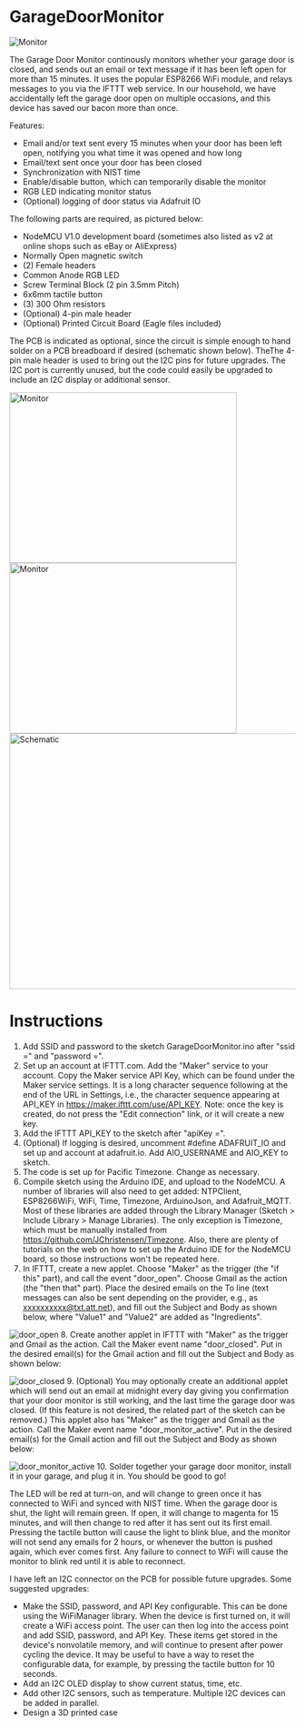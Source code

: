 # GarageDoorMonitor

![Monitor](/images/IMG_1274.JPG)

The Garage Door Monitor continously monitors whether your garage door is closed, and sends out an email or text message if it has been left open for more than 15 minutes.  It uses the popular ESP8266 WiFi module, and relays messages to you via the IFTTT web service. In our household, we have accidentally left the garage door open on multiple occasions, and this device has saved our bacon more than once.  

Features:
* Email and/or text sent every 15 minutes when your door has been left open, notifying you what time it was opened and how long
* Email/text sent once your door has been closed
* Synchronization with NIST time
* Enable/disable button, which can temporarily disable the monitor
* RGB LED indicating monitor status
* (Optional) logging of door status via Adafruit IO

The following parts are required, as pictured below:
* NodeMCU V1.0 development board (sometimes also listed as v2 at online shops such as eBay or AliExpress)
* Normally Open magnetic switch
* (2) Female headers
* Common Anode RGB LED
* Screw Terminal Block (2 pin 3.5mm Pitch)
* 6x6mm tactile button
* (3) 300 Ohm resistors
* (Optional) 4-pin male header
* (Optional) Printed Circuit Board (Eagle files included)

The PCB is indicated as optional, since the circuit is simple enough to hand solder on a PCB breadboard if desired (schematic shown below).  TheThe 4-pin male header is used to bring out the I2C pins for future upgrades.  The I2C port is currently unused, but the code could easily be upgraded to include an I2C display or additional sensor.  

<img src="/images/IMG_1271.JPG" alt="Monitor" width="400" height="300"> <img src="/images/IMG_1273.JPG" alt="Monitor" width="400" height="300">
<img src="/images/Schematic.JPG" alt="Schematic" width="600" height="450"> 

# Instructions
1. Add SSID and password to the sketch GarageDoorMonitor.ino after "ssid =" and "password =".  
2. Set up an account at IFTTT.com.  Add the "Maker" service to your account.  Copy the Maker service API Key, which can be found under the Maker service settings.  It is a long character sequence following at the end of the URL in Settings, i.e., the character sequence appearing at API_KEY in https://maker.ifttt.com/use/API_KEY.  Note: once the key is created, do not press the "Edit connection" link, or it will create a new key.
3. Add the IFTTT API_KEY to the sketch after "apiKey =".
4. (Optional) If logging is desired, uncomment #define ADAFRUIT_IO and set up and account at adafruit.io.  Add AIO_USERNAME and AIO_KEY to sketch.
5. The code is set up for Pacific Timezone.  Change as necessary.
6. Compile sketch using the Arduino IDE, and upload to the NodeMCU.  A number of libraries will also need to get added: NTPClient, ESP8266WiFi, WiFi, Time, Timezone, ArduinoJson, and Adafruit_MQTT.  Most of these libraries are added through the Library Manager (Sketch > Include Library > Manage Libraries).  The only exception is Timezone, which must be manually installed from https://github.com/JChristensen/Timezone.  Also, there are plenty of tutorials on the web on how to set up the Arduino IDE for the NodeMCU board, so those instructions won't be repeated here.
7. In IFTTT, create a new applet.  Choose "Maker" as the trigger (the "if this" part), and call the event "door_open".   Choose Gmail as the action (the "then that" part).  Place the desired emails on the To line (text messages can also be sent depending on the provider, e.g., as xxxxxxxxxx@txt.att.net), and fill out the Subject and Body as shown below, where "Value1" and "Value2" are added as "Ingredients".

  ![door_open](/images/IFTTT1.JPG)
8. Create another applet in IFTTT with "Maker" as the trigger and Gmail as the action.  Call the Maker event name "door_closed".  Put in the desired email(s) for the Gmail action and fill out the Subject and Body as shown below:

  ![door_closed](/images/IFTTT2.JPG)
9. (Optional) You may optionally create an additional applet which will send out an email at midnight every day giving you confirmation that your door monitor is still working, and the last time the garage door was closed.  (If this feature is not desired, the related part of the sketch can be removed.)  This applet also has "Maker" as the trigger and Gmail as the action. Call the Maker event name "door_monitor_active".  Put in the desired email(s) for the Gmail action and fill out the Subject and Body as shown below:

  ![door_monitor_active](/images/IFTTT3.JPG)
10. Solder together your garage door monitor, install it in your garage, and plug it in.  You should be good to go!  

The LED will be red at turn-on, and will change to green once it has connected to WiFi and synced with NIST time.  When the garage door is shut, the light will remain green.  If open, it will change to magenta for 15 minutes, and will then change to red after it has sent out its first email.  Pressing the tactile button will cause the light to blink blue, and the monitor will not send any emails for 2 hours, or whenever the button is pushed again, which ever comes first.  Any failure to connect to WiFi will cause the monitor to blink red until it is able to reconnect.

I have left an I2C connector on the PCB for possible future upgrades.  Some suggested upgrades:
* Make the SSID, password, and API Key configurable.  This can be done using the WiFiManager library.  When the device is first turned on, it will create a WiFi access point.  The user can then log into the access point and add SSID, password, and API Key.  These items get stored in the device's nonvolatile memory, and will continue to present after power cycling the device.  It may be useful to have a way to reset the configurable data, for example, by pressing the tactile button for 10 seconds.  
* Add an I2C OLED display to show current status, time, etc. 
* Add other I2C sensors, such as temperature.  Multiple I2C devices can be added in parallel.
* Design a 3D printed case

